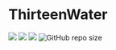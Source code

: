 # ThirteenWater
![](https://img.shields.io/badge/platform-Android-32.svg)
![](https://img.shields.io/badge/language-Java-32.svg)
![](https://img.shields.io/badge/license-MIT-32.svg)
![GitHub repo size](https://img.shields.io/github/repo-size/Destr-s/ThirteenWater?color=32)
